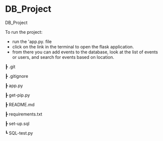 # DB_Project

DB_Project

To run the project: 
- run the 'app.py. file
- click on the link in the terminal to open the flask application. 
- from there you can add events to the database, look at the list of events or users, and search for events based on location.

 ┣ .git
 
 ┣ .gitignore
 
 ┣ app.py
 
 ┣ get-pip.py
 
 ┣ README.md
 
 ┣ requirements.txt
 
 ┣ set-up.sql
 
 ┗ SQL-test.py
